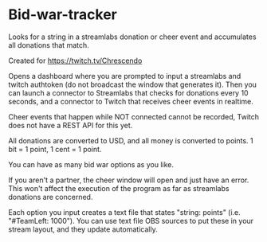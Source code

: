 # Bid-war-tracker
Looks for a string in a streamlabs donation or cheer event and accumulates all donations that match.

Created for https://twitch.tv/Chrescendo

Opens a dashboard where you are prompted to input a streamlabs and twitch authtoken (do not broadcast the window that generates it). Then you can launch a connector to Streamlabs that checks for donations every 10 seconds, and a connector to Twitch that receives cheer events in realtime.

Cheer events that happen while NOT connected cannot be recorded, Twitch does not have a REST API for this yet.

All donations are converted to USD, and all money is converted to points. 1 bit = 1 point, 1 cent = 1 point.

You can have as many bid war options as you like.

If you aren't a partner, the cheer window will open and just have an error. This won't affect the execution of the program as far as streamlabs donations are concerned.

Each option you input creates a text file that states "string: points" (i.e. "#TeamLeft: 1000"). You can use text file OBS sources to put these in your stream layout, and they update automatically.